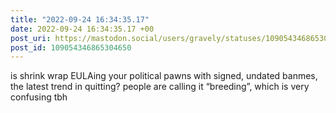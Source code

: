 ```yaml
---
title: "2022-09-24 16:34:35.17"
date: 2022-09-24 16:34:35.17 +00
post_uri: https://mastodon.social/users/gravely/statuses/109054346865304650
post_id: 109054346865304650
---
```

is shrink wrap EULAing your political pawns with signed, undated banmes, the latest trend in quitting? people are calling it “breeding”, which is very confusing tbh


